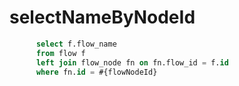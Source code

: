 selectNameByNodeId
===
```sql
      select f.flow_name
      from flow f
      left join flow_node fn on fn.flow_id = f.id
      where fn.id = #{flowNodeId}
```